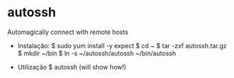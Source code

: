 autossh
=======

Automagically connect with remote hosts

* Instalação:
$ sudo yum install -y expect
$ cd ~
$ tar -zxf autossh.tar.gz
$ mkdir ~/bin
$ ln -s ~/autossh/autossh ~/bin/autossh

* Utilização
$ autossh (will show how!)

